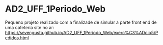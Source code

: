 # AD2_UFF_1Periodo_Web

Pequeno projeto realizado com a finalizade de simular a parte front end de uma cafeteria 
site no ar: https://sevengusta.github.io/AD2_UFF_1Periodo_Web/exerc%C3%ADcio5/Pedidos.html
